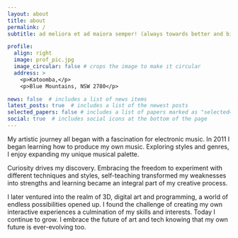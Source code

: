 ```yaml
---
layout: about
title: about
permalink: /
subtitle: ad meliora et ad maiora semper! (always towards better and bigger)

profile:
  align: right
  image: prof_pic.jpg
  image_circular: false # crops the image to make it circular
  address: >  
    <p>Katoomba,</p>
    <p>Blue Mountains, NSW 2780</p>

news: false  # includes a list of news items
latest_posts: true  # includes a list of the newest posts
selected_papers: false # includes a list of papers marked as "selected={true}"
social: true  # includes social icons at the bottom of the page
---
```

My artistic journey all began with a fascination for electronic music. In 2011 I began learning how to produce my own music. Exploring styles and genres, I enjoy expanding my unique musical palette.

Curiosity drives my discovery. Embracing the freedom to experiment with different techniques and styles, self-teaching transformed my weaknesses into strengths and learning became an integral part of my creative process.

I later ventured into the realm of 3D, digital art and programming, a world of endless possibilities opened up. I found the challenge of creating my own interactive experiences a culmination of my skills and interests.
Today I continue to grow. I embrace the future of art and tech knowing that my own future is ever-evolving too.
